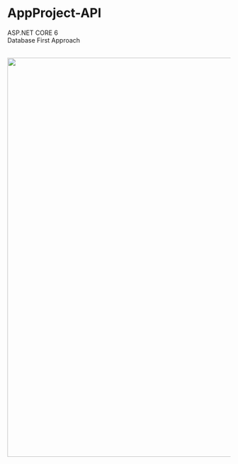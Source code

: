 # AppProject-API

<div>
<p>
ASP.NET CORE 6<br/>
Database First Approach
</p>
<br/>
<img width="900" heigh="700" src="https://i.imgur.com/UeQQT0s.jpg"/>
</div>
